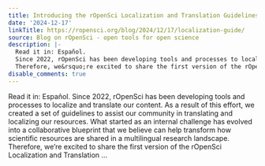 ```yaml
---
title: Introducing the rOpenSci Localization and Translation Guidelines
date: '2024-12-17'
linkTitle: https://ropensci.org/blog/2024/12/17/localization-guide/
source: Blog on rOpenSci - open tools for open science
description: |-
  Read it in: Español.
  Since 2022, rOpenSci has been developing tools and processes to localize and translate our content. As a result of this effort, we created a set of guidelines to assist our community in translating and localizing our resources. What started as an internal challenge has evolved into a collaborative blueprint that we believe can help transform how scientific resources are shared in a multilingual research landscape.
  Therefore, we&rsquo;re excited to share the first version of the rOpenSci Localization and Translation ...
disable_comments: true
---
```

Read it in: Español.
Since 2022, rOpenSci has been developing tools and processes to localize and translate our content. As a result of this effort, we created a set of guidelines to assist our community in translating and localizing our resources. What started as an internal challenge has evolved into a collaborative blueprint that we believe can help transform how scientific resources are shared in a multilingual research landscape.
Therefore, we&rsquo;re excited to share the first version of the rOpenSci Localization and Translation ...